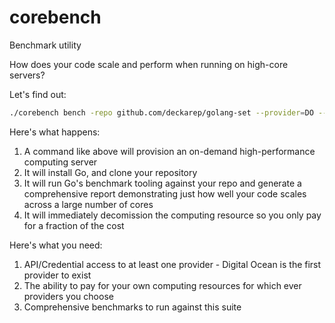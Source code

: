 # corebench
Benchmark utility

How does your code scale and perform when running on high-core servers?

Let's find out:

```sh
./corebench bench -repo github.com/deckarep/golang-set --provider=DO --token=XXX --cpu=1,2,4,8,16,32,64,128
```

Here's what happens:
1. A command like above will provision an on-demand high-performance computing server
2. It will install Go, and clone your repository
3. It will run Go's benchmark tooling against your repo and generate a comprehensive report demonstrating just how well your code scales across a large number of cores
4. It will immediately decomission the computing resource so you only pay for a fraction of the cost

Here's what you need:
1. API/Credential access to at least one provider - Digital Ocean is the first provider to exist
2. The ability to pay for your own computing resources for which ever providers you choose
3. Comprehensive benchmarks to run against this suite
